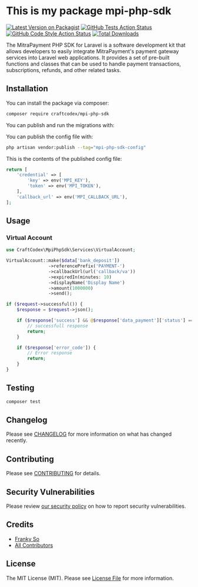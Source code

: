 # This is my package mpi-php-sdk

[![Latest Version on Packagist](https://img.shields.io/packagist/v/craftcodex/mpi-php-sdk.svg?style=flat-square)](https://packagist.org/packages/craftcodex/mpi-php-sdk)
[![GitHub Tests Action Status](https://img.shields.io/github/actions/workflow/status/craftcodex/mpi-php-sdk/run-tests.yml?branch=main&label=tests&style=flat-square)](https://github.com/craftcodex/mpi-php-sdk/actions?query=workflow%3Arun-tests+branch%3Amain)
[![GitHub Code Style Action Status](https://img.shields.io/github/actions/workflow/status/craftcodex/mpi-php-sdk/fix-php-code-style-issues.yml?branch=main&label=code%20style&style=flat-square)](https://github.com/craftcodex/mpi-php-sdk/actions?query=workflow%3A"Fix+PHP+code+style+issues"+branch%3Amain)
[![Total Downloads](https://img.shields.io/packagist/dt/craftcodex/mpi-php-sdk.svg?style=flat-square)](https://packagist.org/packages/craftcodex/mpi-php-sdk)

The MitraPayment PHP SDK for Laravel is a software development kit that allows developers to easily integrate MitraPayment's payment gateway services into Laravel web applications. It provides a set of pre-built functions and classes that can be used to handle payment transactions, subscriptions, refunds, and other related tasks.

## Installation

You can install the package via composer:

```bash
composer require craftcodex/mpi-php-sdk
```

You can publish and run the migrations with:

You can publish the config file with:

```bash
php artisan vendor:publish --tag="mpi-php-sdk-config"
```

This is the contents of the published config file:

```php
return [
    'credential' => [
        'key' => env('MPI_KEY'),
        'token' => env('MPI_TOKEN'),
    ],
    'callback_url' => env('MPI_CALLBACK_URL'),
];
```

## Usage

### Virtual Account

```php
use CraftCodex\MpiPhpSdk\Services\VirtualAccount;

VirtualAccount::make($data['bank_deposit'])
                ->referencePrefix('PAYMENT-')
                ->callbackUrl(url('callback/va'))
                ->expiredIn(minutes: 10)
                ->displayName('Display Name')
                ->amount(1000000)
                ->send();

if ($request->successful()) {
    $response = $request->json();

    if ($response['success'] && @$response['data_payment']['status'] == 'pending') {
        // successfull response
        return;
    }

    if ($response['error_code']) {
        // Error response
        return;
    }
}
```

## Testing

```bash
composer test
```

## Changelog

Please see [CHANGELOG](CHANGELOG.md) for more information on what has changed recently.

## Contributing

Please see [CONTRIBUTING](CONTRIBUTING.md) for details.

## Security Vulnerabilities

Please review [our security policy](../../security/policy) on how to report security vulnerabilities.

## Credits

- [Franky So](https://github.com/craftcodex)
- [All Contributors](../../contributors)

## License

The MIT License (MIT). Please see [License File](LICENSE.md) for more information.
